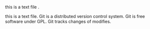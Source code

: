 this is a text file .

this is a text file.
Git is a distributed version control system.
Git is free software under GPL.
Git tracks changes of modifies.
